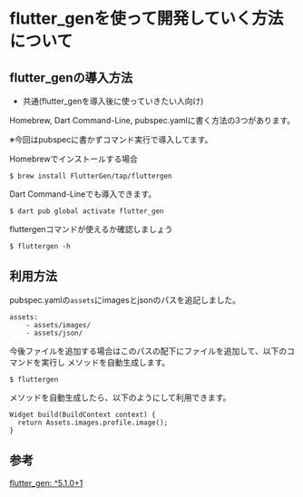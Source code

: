 # flutter_genを使って開発していく方法について
## flutter_genの導入方法

- 共通(flutter_genを導入後に使っていきたい人向け)

Homebrew, Dart Command-Line, pubspec.yamlに書く方法の3つがあります。

※今回はpubspecに書かずコマンド実行で導入してます。

Homebrewでインストールする場合
```
$ brew install FlutterGen/tap/fluttergen
```

Dart Command-Lineでも導入できます。
```
$ dart pub global activate flutter_gen
```

fluttergenコマンドが使えるか確認しましょう
```
$ fluttergen -h
```

## 利用方法

pubspec.yamlの`assets`にimagesとjsonのパスを追記しました。  
```
assets:
    - assets/images/
    - assets/json/
```

今後ファイルを追加する場合はこのパスの配下にファイルを追加して、以下のコマンドを実行し
メソッドを自動生成します。

```
$ fluttergen
```

メソッドを自動生成したら、以下のようにして利用できます。

```
Widget build(BuildContext context) {
  return Assets.images.profile.image();
}
```


## 参考
[flutter_gen: ^5.1.0+1](https://pub.dev/packages/flutter_gen)